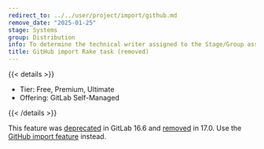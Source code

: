 ```yaml
---
redirect_to: ../../user/project/import/github.md
remove_date: "2025-01-25"
stage: Systems
group: Distribution
info: To determine the technical writer assigned to the Stage/Group associated with this page, see https://handbook.gitlab.com/handbook/product/ux/technical-writing/#assignments
title: GitHub import Rake task (removed)
---
```


{{< details >}}

- Tier: Free, Premium, Ultimate
- Offering: GitLab Self-Managed

{{< /details >}}

This feature was [deprecated](https://gitlab.com/gitlab-org/gitlab/-/merge_requests/134296) in GitLab 16.6
and [removed](https://gitlab.com/gitlab-org/gitlab/-/merge_requests/147182) in 17.0.
Use the [GitHub import feature](../../user/project/import/github.md) instead.
